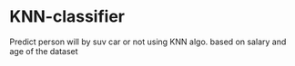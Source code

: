 
# KNN-classifier
Predict person will by suv car or not using KNN algo. based on salary and age of the dataset
